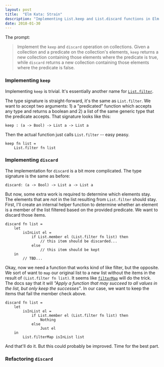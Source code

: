 ```yaml
---
layout: post
title:  "Elm Kata: Strain"
description: "Implementing List.keep and List.discard functions in Elm."
date: 2018-01-30
---
```


The prompt:
> Implement the `keep` and `discard` operation on collections. Given a collection and a predicate on the collection's elements, `keep` returns a new collection containing those elements where the predicate is true, while `discard` returns a new collection containing those elements where the predicate is false.

### Implementing `keep`

Implementing `keep` is trivial. It's essentially another name for [`List.filter`](http://package.elm-lang.org/packages/elm-lang/core/5.1.1/List#filter).

The type signature is straight-forward, it's the same as `List.filter`. We want to accept two arguments: 1) a "predicated" function which accepts any type and returns a boolean and 2) a list of the same generic type that the predicate accepts. That signature looks like this:

```
keep : (a -> Bool) -> List a -> List a
```

Then the actual function just calls `List.filter` -- easy peasy.

```
keep fn list =
    List.filter fn list
```

### Implementing `discard`

The implementation for `discard` is a bit more complicated. The type signature is the same as before:

```
discard: (a -> Bool) -> List a -> List a
```

But now, some extra work is required to determine which elements stay. The elements that are *not* in the list resulting from `List.filter` should stay. First, I'll create an internal helper function to determine whether an element is a member of the list filtered based on the provided predicate. We want to discard those items.

```
discard fn list =
    let
        isInList el =
            if List.member el (List.filter fn list) then
                // this item should be discarded...
            else
                // this item should be kept
    in
        // TBD...
```

Okay, now we need a function that works kind of like filter, but the opposite. We sort of want to `map` our original list to a new list without the items in the result of `(List.filter fn list)`. It seems like [`filterMap`](http://package.elm-lang.org/packages/elm-lang/core/5.1.1/List#filterMap) will do the trick. The docs say that it will *"Apply a function that may succeed to all values in the list, but only keep the successes"*. In our case, we want to keep the items that fail the member check above.

```
discard fn list =
    let
        isInList el =
            if List.member el (List.filter fn list) then
                Nothing
            else
                Just el
    in
        List.filterMap isInList list
```

And that'll do it. But this could probably be improved. Time for the best part.

### Refactoring `discard`

